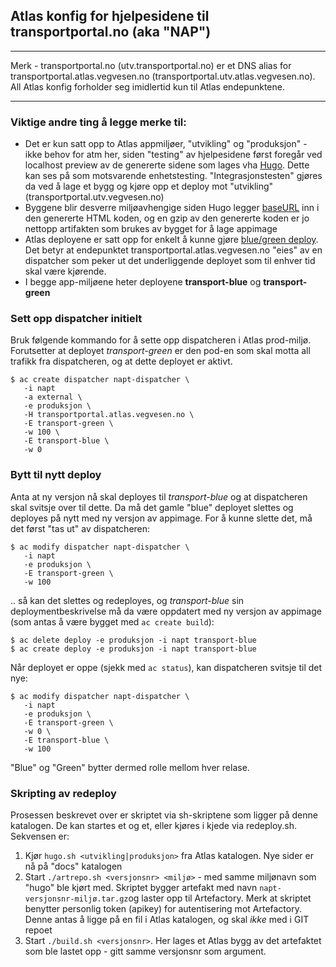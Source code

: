 ## Atlas konfig for hjelpesidene til transportportal.no (aka "NAP")

____
Merk - transportportal.no (utv.transportportal.no) er et DNS alias for transportportal.atlas.vegvesen.no (transportportal.utv.atlas.vegvesen.no). All Atlas konfig forholder seg imidlertid kun til Atlas endepunktene.
____


### Viktige andre ting å legge merke til:

+ Det er kun satt opp to Atlas appmiljøer, "utvikling" og "produksjon" -  ikke behov for atm her, siden "testing" av hjelpesidene først foregår ved localhost preview av de genererte sidene som lages vha [Hugo](https://gohugo.io/). Dette kan ses på som motsvarende enhetstesting. "Integrasjonstesten" gjøres da ved å lage et bygg og kjøre opp et deploy mot "utvikling" (transportportal.utv.vegvesen.no)
+ Byggene blir desverre miljøavhengige siden Hugo legger [baseURL](../config/_default/config.toml) inn i den genererte HTML koden, og en gzip av den genererte koden er jo nettopp artifakten som brukes av bygget for å lage appimage
+ Atlas deployene er satt opp for enkelt å kunne gjøre [blue/green deploy](https://atlas-docs.atlas.vegvesen.no/atlas-dokumentasjon/latest/eksempler/bluegreen_deploy.html). Det betyr at endepunktet transportportal.atlas.vegvesen.no "eies" av en dispatcher som peker ut det underliggende deployet som til enhver tid skal være kjørende.
+ I begge app-miljøene heter deployene **transport-blue** og **transport-green**

### Sett opp dispatcher initielt
Bruk følgende kommando for å sette opp dispatcheren i Atlas prod-miljø. Forutsetter at deployet *transport-green* er den pod-en som skal motta all trafikk fra dispatcheren, og at dette deployet er aktivt.

```
$ ac create dispatcher napt-dispatcher \
   -i napt
   -a external \
   -e produksjon \
   -H transportportal.atlas.vegvesen.no \
   -E transport-green \
   -w 100 \
   -E transport-blue \
   -w 0
```

### Bytt til nytt deploy
Anta at ny versjon nå skal deployes til *transport-blue* og at dispatcheren skal svitsje over til dette. Da må det gamle "blue" deployet slettes og deployes på nytt med ny versjon av appimage. For å kunne slette det, må det først "tas ut" av dispatcheren:

```
$ ac modify dispatcher napt-dispatcher \
   -i napt
   -e produksjon \
   -E transport-green \
   -w 100
```
.. så kan det slettes og redeployes,  og *transport-blue* sin deploymentbeskrivelse må da være oppdatert med ny versjon av appimage (som antas å være bygget med `ac create build`):
```
$ ac delete deploy -e produksjon -i napt transport-blue
$ ac create deploy -e produksjon -i napt transport-blue
```
Når deployet er oppe (sjekk med `ac status`), kan dispatcheren svitsje til det nye:
```
$ ac modify dispatcher napt-dispatcher \
   -i napt
   -e produksjon \
   -E transport-green \
   -w 0 \
   -E transport-blue \
   -w 100
```
"Blue" og "Green" bytter dermed rolle mellom hver relase.

### Skripting av redeploy

Prosessen beskrevet over er skriptet via sh-skriptene som ligger på denne katalogen. De kan startes et og et, eller kjøres i kjede via redeploy.sh. Sekvensen er:

1. Kjør `hugo.sh <utvikling|produksjon>` fra Atlas katalogen. Nye sider er nå på "docs" katalogen
2. Start `./artrepo.sh <versjonsnr> <miljø>` - med samme miljønavn som "hugo" ble kjørt med. Skriptet bygger artefakt med navn `napt-versjonsnr-miljø.tar.gz`og laster opp til Artefactory. Merk at skriptet benytter personlig token (apikey) for autentisering mot Artefactory. Denne antas å ligge på en fil i Atlas katalogen, og skal *ikke* med i GIT repoet
3. Start `./build.sh <versjonsnr>`. Her lages et Atlas bygg av det artefaktet som ble lastet opp - gitt samme versjonsnr som argument.
